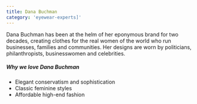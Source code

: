 ```yaml
---
title: Dana Buchman
category: 'eyewear-experts]'
---
```

<div class="employee-heading">
Dana Buchman has been at the helm of her eponymous brand for two decades, creating clothes for the real women of the world who run businesses, families and communities. Her designs are worn by politicians, philanthropists, businesswomen and celebrities.
</div>

##### Why we love Dana Buchman

* Elegant conservatism and sophistication
* Classic feminine styles
* Affordable high-end fashion
